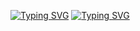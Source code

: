 [![Typing SVG](https://readme-typing-svg.herokuapp.com?font=Fira+Code&pause=1000&color=368CD6&repeat=false&width=435&lines=const)](https://git.io/typing-svg) [![Typing SVG](https://readme-typing-svg.herokuapp.com?font=Fira+Code&pause=1000&color=4FB4C5&repeat=false&width=435&lines=PREFIX)](https://git.io/typing-svg)
